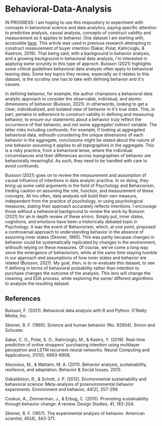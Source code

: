 # Behavioral-Data-Analysis
IN PROGRESS: I am hoping to use this respository to experiment with concepts in behavioral science and data analytics, paying specific attention to predictive analysis, causal analysis, concepts of construct validity and measurement as it applies to behavior. One dataset I am starting with, accessible [here](https://archive.ics.uci.edu/dataset/468/online+shoppers+purchasing+intention+dataset). This article was used in previous research attempting to construct measurement of buyer intention (Sakar, Polat, Katircioglu, & Kastrom, 2019). That being said, with a background in behavior analysis, and a growing background in behavioral data analysis, i'm interested in applying some scrunity to this type of approch. Buisson (2021) highlights some critical guidelines behavioral data analysts often apply to behavioral leaning data. Some key topics they review, especially as it relates to this dataset, is the scrutiny one has to take with defining behavior and it's causes. 

In defining behavior, for example, the author champions a behavioral data analytic approach to consider the observable, individual, and atomic dimensions of behavior (Buisson, 2021). In otherwords, looking to get a clear, individualized, and isolated view of behavior in it's true state. This, in part, pertains to adherence to construct validity in defining and measuring behavior, to ensure our statements about a behavior truly reflect the occurrence of that behavior, and not some aggregate/ indirect variable. The latter risks including confounds. For example, if looking at aggregated behavioral data, withouth considering the unique dimensions of each behavior in the aggregate, conclusions might be stated about the nature of one behavior assuming it applies to all topographies in the aggregate. This is a risky practice, from a behavioral lense, where the individual circumstances and their differences across topographies of behavior are behaviorally meaningful. As such, they need to be handled with care to avoid confounds.

Buisson (2021) goes on to review the measurement and assumption of causal influence of intentions in data analytic practice. In so doing, they bring up some valid arguments in the field of Psychology and Behaviorism, treding caution on assuming the role, function, and measurement of these concepts. All too often, data analysts will build their own measure, independent from the practice of psychology, or using psychological measures, stating their approach accurately reflects intentions. I encourage those without a behavioral background to review the work by Buisson (2021) for an in depth review of these errors. Simply put, inner states, cognitions, and emotions have been a historically debated topic in Psychology. It was the event of Behaviorism, which, at one point, proposed a controversal approach to understanding behavior in the absence of assuming inner states (Skinner, 1965). This was partly because changes in behavior could be systematically replicated by changes in the environment, withouth relying on these measures. Of course, we've come a long way since the emergence of behaviorism, while at the same time staying humble in our approach and assumptions of how inner states and behavior are related (Buisson, 2021). My goal, then, is to re-evaluate this dataset, to see if defining in terms of behavioral probability rather than intention to purchase changes the outcome of the analysis. This lens will change the cleaning, and EDA process, while exploring the same/ different algorithms to analyize the resulting dataset. 


## References

Buisson, F. (2021). Behavioral data analysis with R and Python. O'Reilly Media, Inc.

Skinner, B. F. (1965). Science and human behavior (No. 92904). Simon and Schuster.

Sakar, C. O., Polat, S. O., Katircioglu, M., & Kastro, Y. (2019). Real-time prediction of online shoppers’ purchasing intention using multilayer perceptron and LSTM recurrent neural networks. Neural Computing and Applications, 31(10), 6893-6908.

Alavosius, M., & Mattaini, M. A. (2011). Behavior analysis, sustainability, resilience, and adaptation. Behavior & Social Issues, 20(1).

Osbaldiston, R., & Schott, J. P. (2012). Environmental sustainability and behavioral science: Meta-analysis of proenvironmental behavior experiments. Environment and behavior, 44(2), 257-299.

Coskun, A., Zimmerman, J., & Erbug, C. (2015). Promoting sustainability through behavior change: A review. Design Studies, 41, 183-204.

Skinner, B. F. (1957). The experimental analysis of behavior. American scientist, 45(4), 343-371.
